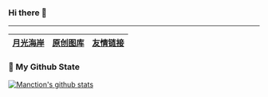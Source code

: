 ### Hi there 👋
---
|  [月光海岸](https://www.manction.com)   | [原创图库](https://www.manction.com/photos)  | [友情链接](https://www.manction.com/s/links) |
|  ----  | ----  | --- |

### 🌈 My Github State
[![Manction's github stats](https://github-readme-stats.vercel.app/api?username=manction&theme=dark)](https://www.manction.com)
